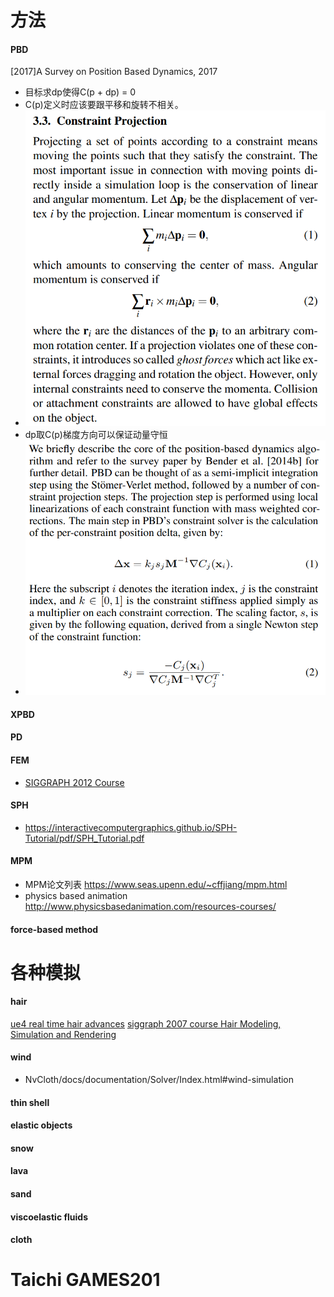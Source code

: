 # 方法
#### PBD
[2017]A Survey on Position Based Dynamics, 2017
- 目标求dp使得C(p + dp) = 0
- C(p)定义时应该要跟平移和旋转不相关。
- ![动量守恒](https://github.com/liangjin2007/data_liangjin/blob/master/simulation/momentum_conservation.png?raw=true)
- dp取C(p)梯度方向可以保证动量守恒
- ![pbd约束投影](https://github.com/liangjin2007/data_liangjin/blob/master/simulation/pbd.png?raw=true)

#### XPBD
#### PD
#### FEM
- [SIGGRAPH 2012 Course](http://www.femdefo.org/)
#### SPH
- https://interactivecomputergraphics.github.io/SPH-Tutorial/pdf/SPH_Tutorial.pdf
#### MPM
- MPM论文列表 https://www.seas.upenn.edu/~cffjiang/mpm.html
- physics based animation http://www.physicsbasedanimation.com/resources-courses/
#### force-based method

# 各种模拟
#### hair
[ue4 real time hair advances](https://www.fxguide.com/fxfeatured/ue4-real-time-hair-advances/)
[siggraph 2007 course Hair Modeling, Simulation and Rendering](https://hal.inria.fr/inria-00520193/document)

#### wind
- NvCloth/docs/documentation/Solver/Index.html#wind-simulation
#### thin shell
#### elastic objects
#### snow
#### lava
#### sand
#### viscoelastic fluids
#### cloth

# Taichi GAMES201
